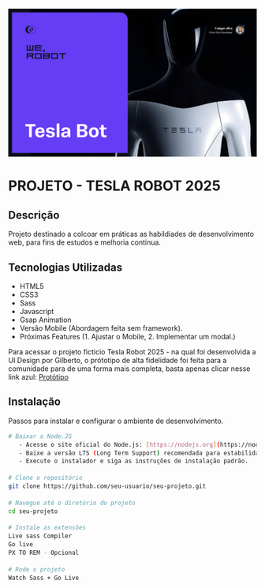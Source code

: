 <p align="center">
  <img src="img/cover.png" alt="Logo do Projeto"/>
</p>

# PROJETO - TESLA ROBOT 2025

## Descrição
Projeto destinado a colcoar em práticas as habildiades de desenvolvimento web, para fins de estudos e melhoria continua.

## Tecnologias Utilizadas

- HTML5
- CSS3
- Sass
- Javascript
- Gsap Animation
- Versão Mobile (Abordagem feita sem framework).
- Próximas Features (1. Ajustar o Mobile, 2. Implementar um modal.)


Para acessar o projeto ficticio Tesla Robot 2025 - na qual foi desenvolvida a UI Design por Gilberto, o prótotipo de alta fidelidade foi feita para a comunidade para de uma forma mais completa, basta apenas clicar nesse link azul: [Protótipo](https://caiquesilvadev.github.io/tesla-robot/) 

## Instalação
Passos para instalar e configurar o ambiente de desenvolvimento.

```bash
# Baixar o Node.JS 
   - Acesse o site oficial do Node.js: [https://nodejs.org](https://nodejs.org)
   - Baixe a versão LTS (Long Term Support) recomendada para estabilidade.
   - Execute o instalador e siga as instruções de instalação padrão.

# Clone o repositório
git clone https://github.com/seu-usuario/seu-projeto.git

# Navegue até o diretório do projeto
cd seu-projeto

# Instale as extensões
Live sass Compiler
Go live
PX TO REM - Opcional

# Rode o projeto
Watch Sass + Go Live